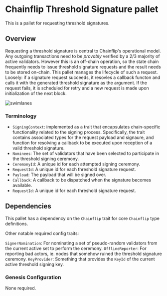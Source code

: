 # Chainflip Threshold Signature pallet

This is a pallet for requesting threshold signatures.

## Overview

Requesting a threshold signature is central to Chainflip's operational model. Any outgoing transactions need to be
*provably* verified by a 2/3 majority of active validators. However this is an off-chain operation, so the state chain
frequently needs to issue threshold signature requests and the result needs to be stored on-chain. This pallet manages
the lifecycle of such a request. Loosely: if a signature request succeeds, it resovles a callback functon and calls it
with the generated threshold signature as the argument. If the request fails, it is scheduled for retry and a new
request is made upon initialization of the next block.

![swimlanes](https://swimlanes.io/u/1s-nyDuYQ)

### Terminology

- `SigningContext`: implemented as a trait that encapsulates chain-specific functionality related to the signing
  process. Specifically, the trait contains associated types for the request payload and signaure, and function for
  resolving a callback to be executed upon reception of a valid threshold signature.
- `Nominees`: The set of validators that have been selected to participate in the threshold signing ceremony.
- `CeremonyId`: A unique id for each attempted signing ceremony.
- `RequestId`: A unique id for each threshold signature request.
- `Payload`: The payload that will be signed over.
- `Callback`: A callback to be dispatched when the signature becomes available.
- `RequestId`: A unique id for each threshold signature request.

## Dependencies

This pallet has a dependency on the `Chainflip` trait for core `Chainflip` type definitions.

Other notable required config traits:

`SignerNomination`: For nominating a set of pseudo-random validators from the current active set to perform the ceremony.
`OfflineReporter`: For reporting bad actors, ie. nodes that somehow ruined the threshold signature ceremony.
`KeyProvider`: Something that provides the `KeyId` of the current active threshold signing key.

### Genesis Configuration

None required.
